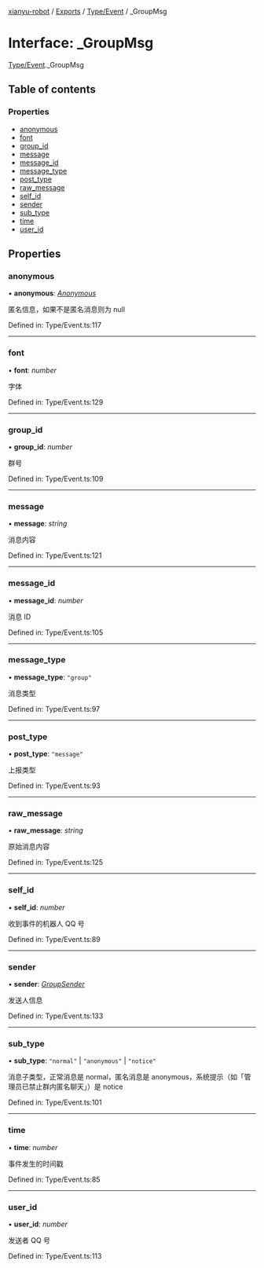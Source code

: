 [xianyu-robot](../README.md) / [Exports](../modules.md) / [Type/Event](../modules/type_event.md) / _GroupMsg

# Interface: \_GroupMsg

[Type/Event](../modules/type_event.md)._GroupMsg

## Table of contents

### Properties

- [anonymous](type_event._groupmsg.md#anonymous)
- [font](type_event._groupmsg.md#font)
- [group\_id](type_event._groupmsg.md#group_id)
- [message](type_event._groupmsg.md#message)
- [message\_id](type_event._groupmsg.md#message_id)
- [message\_type](type_event._groupmsg.md#message_type)
- [post\_type](type_event._groupmsg.md#post_type)
- [raw\_message](type_event._groupmsg.md#raw_message)
- [self\_id](type_event._groupmsg.md#self_id)
- [sender](type_event._groupmsg.md#sender)
- [sub\_type](type_event._groupmsg.md#sub_type)
- [time](type_event._groupmsg.md#time)
- [user\_id](type_event._groupmsg.md#user_id)

## Properties

### anonymous

• **anonymous**: [*Anonymous*](type_event.anonymous.md)

匿名信息，如果不是匿名消息则为 null

Defined in: Type/Event.ts:117

___

### font

• **font**: *number*

字体

Defined in: Type/Event.ts:129

___

### group\_id

• **group\_id**: *number*

群号

Defined in: Type/Event.ts:109

___

### message

• **message**: *string*

消息内容

Defined in: Type/Event.ts:121

___

### message\_id

• **message\_id**: *number*

消息 ID

Defined in: Type/Event.ts:105

___

### message\_type

• **message\_type**: ``"group"``

消息类型

Defined in: Type/Event.ts:97

___

### post\_type

• **post\_type**: ``"message"``

上报类型

Defined in: Type/Event.ts:93

___

### raw\_message

• **raw\_message**: *string*

原始消息内容

Defined in: Type/Event.ts:125

___

### self\_id

• **self\_id**: *number*

收到事件的机器人 QQ 号

Defined in: Type/Event.ts:89

___

### sender

• **sender**: [*GroupSender*](type_event.groupsender.md)

发送人信息

Defined in: Type/Event.ts:133

___

### sub\_type

• **sub\_type**: ``"normal"`` \| ``"anonymous"`` \| ``"notice"``

消息子类型，正常消息是 normal，匿名消息是 anonymous，系统提示（如「管理员已禁止群内匿名聊天」）是 notice

Defined in: Type/Event.ts:101

___

### time

• **time**: *number*

事件发生的时间戳

Defined in: Type/Event.ts:85

___

### user\_id

• **user\_id**: *number*

发送者 QQ 号

Defined in: Type/Event.ts:113
